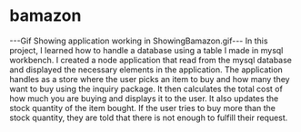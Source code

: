 # bamazon
---Gif Showing application working in ShowingBamazon.gif---
In this project, I learned how to handle a database using a table I made in mysql workbench.
I created a node application that read from the mysql database and displayed the necessary elements in the application.
The application handles as a store where the user picks an item to buy and how many they want to buy using the inquiry package.
It then calculates the total cost of how much you are buying and displays it to the user.
It also updates the stock quantity of the item bought.
If the user tries to buy more than the stock quantity, they are told that there is not enough to fulfill their request.
